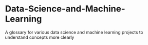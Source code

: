 # Data-Science-and-Machine-Learning
A glossary for various data science and machine learning projects to understand concepts more clearly
